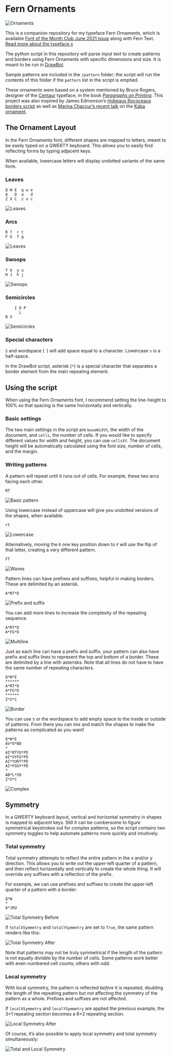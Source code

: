 # Fern Ornaments

![Ornaments](assets/ornaments.gif)

This is a companion repository for my typeface Fern Ornaments, which is available [Font of the Month Club June 2021 issue](https://djr.com/font-of-the-month-club#2021-06) along with Fern Text. [Read more about the typeface &raquo;](https://djr.com/notes/junes-font-of-the-month-fern-text)

The python script in this repository will parse input text to create patterns and borders using Fern Ornaments with specific dimensions and size. It is meant to be run in [DrawBot](https://www.drawbot.com). 

Sample patterns are included in the `/pattern` folder; the script will run the contents of this folder if the `pattern` list in the script is emptied.

These ornaments were based on a system mentioned by Bruce Rogers, designer of the [Centaur](https://fontsinuse.com/typefaces/4899/centaur) typeface, in the book [_Paragraphs on Printing_](https://www.goodreads.com/book/show/2753924-paragraphs-on-printing). This project was also inspired by James Edmonson’s [Hobeaux Rococeaux borders script](https://www.youtube.com/watch?v=dwn0M0GSVY0) as well as [Marina Chaccur’s recent talk](https://vimeo.com/482423074) on the [Kaba ornament](https://www.alphabettes.org/marina-loves-the-kaba-ornament/). 

## The Ornament Layout

In the Fern Ornaments font, different shapes are mapped to letters, meant to be easily typed on a QWERTY keyboard. This allows you to easily find reflecting forms by typing adjacent keys.

When available, lowercase letters will display undotted variants of the same form.

### Leaves

```
Q W E  q w e
A   D  a   d
Z X C  z x c
```
![Leaves](assets/leaves.png)

### Arcs
```
R T  r t
F G  f g
```
![Leaves](assets/arcs.png)

### Swoops
```
Y U  y u
H J  h j
```
![Swoops](assets/swoops.png)


### Semicircles
```
    I O P
      L
B V
```
![Semicircles](assets/semicircles.png)


### Special characters

`S` and wordspace (` `) will add space equal to a character. Lowercase `s` is a half-space.

In the DrawBot script, asterisk (`*`) is a special character that separates a border element from the main repeating element.

## Using the script

When using the Fern Ornaments font, I recommend setting the line-height to 100% so that spacing is the same horizontally and vertically.

### Basic settings

The two main settings in the script are `baseWidth`, the width of the document, and `cells`, the number of cells. If you would like to specify different values for width and height, you can use `cellsXY`. The document height will be automatically calculated using the font size, number of cells, and the margin.

### Writing patterns

A pattern will repeat until it runs out of cells. For example, these two arcs facing each other.

```
RT
```
![Basic pattern](assets/basic-pattern.png)

Using lowercase instead of uppercase will give you undotted versions of the shapes, when available.

```
rt
```
![Lowercase](assets/basic-pattern-lowercase.png)

Alternatively, moving the `R` one key position down to `F` will use the flip of that letter, creating a very different pattern.

```
FT
```
![Waves](assets/basic-pattern-alt.png)

Pattern lines can have prefixes and suffixes, helpful in making borders. These are delimited by an asterisk.

```
A*RT*D
```
![Prefix and suffix](assets/prefix-suffix.png)

You can add more lines to increase the complexity of the repeating sequence.

```
A*RT*D
A*FG*D
```

![Multiline](assets/multiline.png)

Just as each line can have a prefix and suffix, your pattern can also have prefix and suffix lines to represent the top and bottom of a border. These are delimited by a line with asterisks. Note that all lines do not have to have the same number of repeating characters.

```
Q*W*E
******
A*RT*D
A*FG*D
******
Z*X*C
```
![Border](assets/border.png)


You can use `S` or the wordspace to add empty space to the inside or outside of patterns. From there you can mix and match the shapes to make the patterns as complicated as you want!

```
Q*W*E
AV*O*BD
*
AI*RTYU*PD
AI*UYFG*PD
AI*YURT*PD
AI*FGUY*PD
*
AB*L*VD
Z*X*C
```
![Complex](assets/complex.png)

## Symmetry

In a QWERTY keyboard layout, vertical and horizontal symmetry in shapes is mapped to adjacent keys. Still it can be cumbersome to figure symmetrical keystrokes out for complex patterns, so the script contains two symmetry toggles to help automate patterns more quickly and intuitively. 

### Total symmetry

Total symmetry atttempts to reflect the entire pattern in the x and/or y direction. This allows you to write out the upper-left quarter of a pattern, and then reflect horizontally and vertically to create the whole thing. It will override any suffixes with a reflection of the prefix. 

For example, we can use prefixes and suffixes to create the upper-left quarter of a pattern with a border:

```
Q*W
*
A*JRU
```

![Total Symmetry Before](assets/total-symmetry-before.png)

If `totalXSymmetry` and `totalYSymmetry` are set to `True`, the same pattern renders like this:

![Total Symmetry After](assets/total-symmetry-after.png)

Note that patterns may not be truly symmetrical if the length of the pattern is not equally divisble by the number of cells. Some patterns work better with even-numbered cell counts; others with odd. 


### Local symmetry

With local symmetry, the pattern is reflected _before_ it is repeated, doubling the length of the repeating pattern but not affecting the symmetry of the pattern as a whole. Prefixes and suffixes are not affected.

If `localXSymmetry` and `localYSymmetry` are applied the previous example, the 3×1 repeating section becomes a 6×2 repeating section.

![Local Symmetry After](assets/local-symmetry-after.png)

Of course, it’s also possible to apply local symmetry and total symmetry simultaneously:

![Total and Local Symmetry](assets/total-and-local-symmetry.png)
